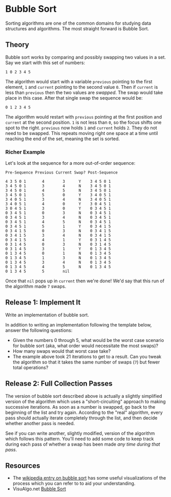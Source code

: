 # Bubble Sort

Sorting algorithms are one of the common domains for studying data structures and algorithms. The most straight forward is Bubble Sort.

## Theory

Bubble sort works by comparing and possibly swapping two values in a set. Say we start with this set of numbers:

```
1 0 2 3 4 5
```

The algorithm would start with a variable `previous` pointing to the first element,
`1` and `current` pointing to the second value `0`. Then if `current` is
less than `previous` then the two values are *swapped*. The swap would take
place in this case. After that single swap the sequence would be:

```
0 1 2 3 4 5
```

The algorithm would restart with `previous` pointing at the first position and
`current` at the second position. `1` is not less than `0`, so the focus shifts
one spot to the right. `previous` now holds `1` and `current` holds `2`. They
do not need to be swapped. This repeats moving right one space at a time until
reaching the end of the set, meaning the set is sorted.

### Richer Example

Let's look at the sequence for a more out-of-order sequence:

```
Pre-Sequence Previous Current Swap? Post-Sequence

4 3 5 0 1       4        3      Y    3 4 5 0 1
3 4 5 0 1       3        4      N    3 4 5 0 1
3 4 5 0 1       4        5      N    3 4 5 0 1
3 4 5 0 1       5        0      Y    3 4 0 5 1
3 4 0 5 1       3        4      N    3 4 0 5 1
3 4 0 5 1       4        0      Y    3 0 4 5 1
3 0 4 5 1       3        0      Y    0 3 4 5 1
0 3 4 5 1       0        3      N    0 3 4 5 1
0 3 4 5 1       3        4      N    0 3 4 5 1
0 3 4 5 1       4        5      N    0 3 4 5 1
0 3 4 5 1       5        1      Y    0 3 4 1 5
0 3 4 1 5       0        3      N    0 3 4 1 5
0 3 4 1 5       3        4      N    0 3 4 1 5
0 3 4 1 5       4        1      Y    0 3 1 4 5
0 3 1 4 5       0        3      N    0 3 1 4 5
0 3 1 4 5       3        1      Y    0 1 3 4 5
0 1 3 4 5       0        1      N    0 1 3 4 5
0 1 3 4 5       1        3      N    0 1 3 4 5
0 1 3 4 5       3        4      N    0 1 3 4 5
0 1 3 4 5       4        5      N    0 1 3 4 5
0 1 3 4 5       5        nil
```

Once that `nil` pops up in `current` then we're done! We'd say that this run
of the algorithm made `7` swaps.

## Release 1: Implement It

Write an implementation of bubble sort.

In addition to writing an implementation following the template below, answer
the following questions:

* Given the numbers 0 through 5, what would be the worst case scenario for
bubble sort (aka, what order would necessitate the most swaps)?
* How many swaps would that worst case take?
* The example above took 21 iterations to get to a result. Can you tweak the
algorithm so that it takes the same number of swaps (`7`) but fewer total operations?

## Release 2: Full Collection Passes

The version of bubble sort described above is actually a slightly simplified version of the algorithm which uses a "short-circuiting" approach to making successive iterations. As soon as a number is swapped, go back to the beginning of the list and try again. According to the "real" algorithm, every pass should actually iterate completely through the list, and then decide whether another pass is needed.

See if you can write another, slightly modified, version of the algorithm which follows this pattern. You'll need to add some code to keep track during each pass of whether a swap has been made _any time during that pass_.

## Resources
* The [wikipedia entry on bubble sort](http://en.wikipedia.org/wiki/Bubble_sort) has some useful visualizations of the process which you can refer to to aid your understanding.
* VisuAlgo.net [Bubble Sort](https://visualgo.net/en/sorting?slide=6)
